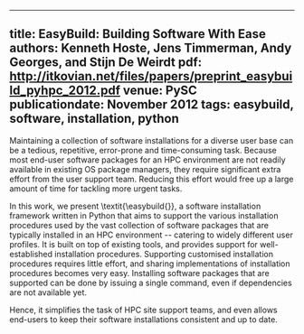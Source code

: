 ----
title: EasyBuild: Building Software With Ease
authors: Kenneth Hoste, Jens Timmerman, Andy Georges, and Stijn De Weirdt
pdf: http://itkovian.net/files/papers/preprint_easybuild_pyhpc_2012.pdf
venue: PySC
publicationdate: November 2012
tags: easybuild, software, installation, python
----

Maintaining a collection of software installations for a diverse user base can
be a tedious, repetitive, error-prone and time-consuming task. Because most
end-user software packages for an HPC environment are not readily available in
existing OS package managers, they require significant extra effort from the
user support team. Reducing this effort would free up a large amount of time for
tackling more urgent tasks.

In this work, we present \textit{\easybuild{}}, a software installation
framework written in Python that aims to support the various installation
procedures used by the vast collection of software packages that are typically
installed in an HPC environment -- catering to widely different user profiles.
It is built on top of existing tools, and provides support for well-established
installation procedures.  Supporting customised installation procedures requires
little effort, and sharing implementations of installation procedures becomes
very easy. Installing software packages that are supported can be done by
issuing a single command, even if dependencies are not available yet.

Hence, it simplifies the task of HPC site support teams, and even allows
end-users to keep their software installations consistent and up to date.
